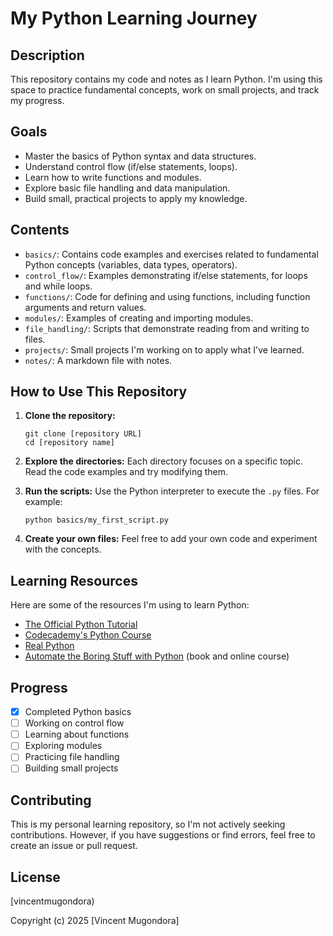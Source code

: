 # My Python Learning Journey

## Description

This repository contains my code and notes as I learn Python. I'm using this space to practice fundamental concepts, work on small projects, and track my progress.

## Goals

*   Master the basics of Python syntax and data structures.
*   Understand control flow (if/else statements, loops).
*   Learn how to write functions and modules.
*   Explore basic file handling and data manipulation.
*   Build small, practical projects to apply my knowledge.

## Contents

*   `basics/`:  Contains code examples and exercises related to fundamental Python concepts (variables, data types, operators).
*   `control_flow/`:  Examples demonstrating if/else statements, for loops and while loops.
*   `functions/`:  Code for defining and using functions, including function arguments and return values.
*   `modules/`:  Examples of creating and importing modules.
*   `file_handling/`: Scripts that demonstrate reading from and writing to files.
*   `projects/`:  Small projects I'm working on to apply what I've learned.
*   `notes/`: A markdown file with notes.

## How to Use This Repository

1.  **Clone the repository:**

    ```
    git clone [repository URL]
    cd [repository name]
    ```

2.  **Explore the directories:**  Each directory focuses on a specific topic.  Read the code examples and try modifying them.

3.  **Run the scripts:**  Use the Python interpreter to execute the `.py` files.  For example:

    ```
    python basics/my_first_script.py
    ```

4.  **Create your own files:**  Feel free to add your own code and experiment with the concepts.

## Learning Resources

Here are some of the resources I'm using to learn Python:

*   [The Official Python Tutorial](https://docs.python.org/3/tutorial/)
*   [Codecademy's Python Course](https://www.codecademy.com/learn/learn-python-3)
*   [Real Python](https://realpython.com/)
*   [Automate the Boring Stuff with Python](https://automatetheboringstuff.com/) (book and online course)

## Progress

*   [x] Completed Python basics
*   [ ] Working on control flow
*   [ ] Learning about functions
*   [ ] Exploring modules
*   [ ] Practicing file handling
*   [ ] Building small projects

## Contributing

This is my personal learning repository, so I'm not actively seeking contributions. However, if you have suggestions or find errors, feel free to create an issue or pull request.

## License

[vincentmugondora)

Copyright (c) 2025 [Vincent Mugondora]

